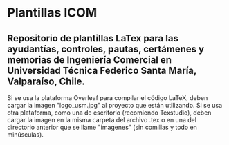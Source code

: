 # Plantillas ICOM

## Repositorio de plantillas LaTex para las ayudantías, controles, pautas, certámenes y memorias de Ingeniería Comercial en Universidad Técnica Federico Santa María, Valparaíso, Chile.

Si se usa la plataforma Overleaf para compilar el código LaTeX, deben cargar la imagen "logo_usm.jpg" al proyecto que están utilizando. Si se usa otra plataforma, como una de escritorio (recomiendo Texstudio), deben cargar la imagen en la misma carpeta del archivo .tex o en una del directorio anterior que se llame "imagenes" (sin comillas y todo en minúsculas).
